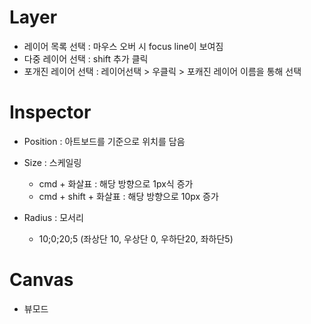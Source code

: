 # Layer

- 레이어 목록 선택 : 마우스 오버 시 focus line이 보여짐
- 다중 레이어 선택 : shift 추가 클릭
- 포개진 레이어 선택 : 레이어선택 > 우클릭 > 포캐진 레이어 이름을 통해 선택



# Inspector

- Position : 아트보드를 기준으로 위치를 담음
- Size : 스케일링
    - cmd + 화살표 : 해당 방향으로 1px식 증가
    - cmd + shift + 화살표 : 해당 방향으로 10px 증가

- Radius : 모서리
    - 10;0;20;5 (좌상단 10, 우상단 0, 우하단20, 좌하단5)



# Canvas

- 뷰모드
    
    